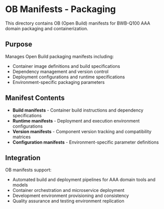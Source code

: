 # OB Manifests - Packaging

This directory contains OB (Open Build) manifests for BWB-Q100 AAA domain packaging and containerization.

## Purpose

Manages Open Build packaging manifests including:

- Container image definitions and build specifications
- Dependency management and version control
- Deployment configurations and runtime specifications
- Environment-specific packaging parameters

## Manifest Contents

- **Build manifests** - Container build instructions and dependency specifications
- **Runtime manifests** - Deployment and execution environment configurations
- **Version manifests** - Component version tracking and compatibility matrices
- **Configuration manifests** - Environment-specific parameter definitions

## Integration

OB manifests support:

- Automated build and deployment pipelines for AAA domain tools and models
- Container orchestration and microservice deployment
- Development environment provisioning and consistency
- Quality assurance and testing environment replication